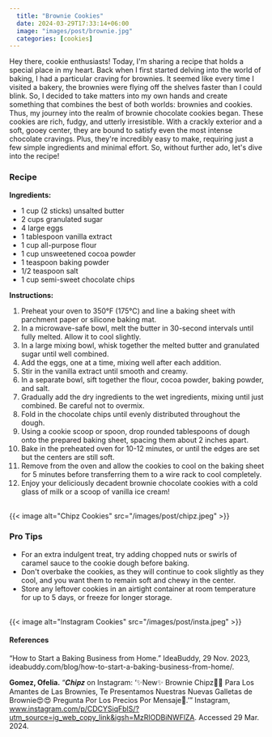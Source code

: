 ```yaml
---
  title: "Brownie Cookies"
  date: 2024-03-29T17:33:14+06:00
  image: "images/post/brownie.jpg"
  categories: [cookies]
---
```


Hey there, cookie enthusiasts! Today, I'm sharing a recipe that holds a special place in my heart. Back when I first started delving into the world of baking, I had a particular craving for brownies. It seemed like every time I visited a bakery, the brownies were flying off the shelves faster than I could blink. So, I decided to take matters into my own hands and create something that combines the best of both worlds: brownies and cookies. Thus, my journey into the realm of brownie chocolate cookies began.
These cookies are rich, fudgy, and utterly irresistible. With a crackly exterior and a soft, gooey center, they are bound to satisfy even the most intense chocolate cravings. Plus, they're incredibly easy to make, requiring just a few simple ingredients and minimal effort. So, without further ado, let's dive into the recipe!

### Recipe

**Ingredients:**

- 1 cup (2 sticks) unsalted butter
- 2 cups granulated sugar
- 4 large eggs
- 1 tablespoon vanilla extract
- 1 cup all-purpose flour
- 1 cup unsweetened cocoa powder
- 1 teaspoon baking powder
- 1/2 teaspoon salt
- 1 cup semi-sweet chocolate chips

**Instructions:**

1. Preheat your oven to 350°F (175°C) and line a baking sheet with parchment paper or silicone baking mat.
2. In a microwave-safe bowl, melt the butter in 30-second intervals until fully melted. Allow it to cool slightly.
3. In a large mixing bowl, whisk together the melted butter and granulated sugar until well combined.
4. Add the eggs, one at a time, mixing well after each addition.
5. Stir in the vanilla extract until smooth and creamy.
6. In a separate bowl, sift together the flour, cocoa powder, baking powder, and salt.
7. Gradually add the dry ingredients to the wet ingredients, mixing until just combined. Be careful not to overmix.
8. Fold in the chocolate chips until evenly distributed throughout the dough.
9. Using a cookie scoop or spoon, drop rounded tablespoons of dough onto the prepared baking sheet, spacing them about 2 inches apart.
10. Bake in the preheated oven for 10-12 minutes, or until the edges are set but the centers are still soft.
11. Remove from the oven and allow the cookies to cool on the baking sheet for 5 minutes before transferring them to a wire rack to cool completely.
12. Enjoy your deliciously decadent brownie chocolate cookies with a cold glass of milk or a scoop of vanilla ice cream!

<br>
{{< image alt="Chipz Cookies" src="/images/post/chipz.jpeg" >}}

### Pro Tips

- For an extra indulgent treat, try adding chopped nuts or swirls of caramel sauce to the cookie dough before baking.
- Don't overbake the cookies, as they will continue to cook slightly as they cool, and you want them to remain soft and chewy in the center.
- Store any leftover cookies in an airtight container at room temperature for up to 5 days, or freeze for longer storage.

<br>
{{< image alt="Instagram Cookies" src="/images/post/insta.jpeg" >}}

#### References
“How to Start a Baking Business from Home.” IdeaBuddy, 29 Nov. 2023, ideabuddy.com/blog/how-to-start-a-baking-business-from-home/. 

**Gomez, Ofelia.** “𝑪𝒉𝒊𝒑𝒛 on Instagram: ‘✨New✨ Brownie Chipz🤎🤩 Para Los Amantes de Las Brownies, Te Presentamos Nuestras Nuevas Galletas de Brownie😍😍 Pregunta Por Los Precios Por Mensaje📩.’” Instagram, www.instagram.com/p/CDCYSiqFblS/?utm_source=ig_web_copy_link&igsh=MzRlODBiNWFlZA. Accessed 29 Mar. 2024. 